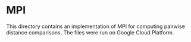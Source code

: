 
MPI
===

This directory contains an implementation of MPI for computing pairwise distance comparisons. The files were run on Google Cloud Platform.
